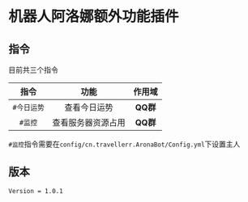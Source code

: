 # 机器人阿洛娜额外功能插件
## 指令
目前共三个指令

| 指令 | 功能 | 作用域 |
| :------------: | :------------: | :------------: |
| `#今日运势` | 查看今日运势 | **QQ群** |
| `#监控` | 查看服务器资源占用 | **QQ群** |

`#监控`指令需要在`config/cn.travellerr.AronaBot/Config.yml`下设置主人

## 版本
`Version = 1.0.1`
